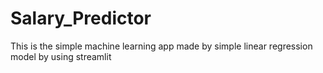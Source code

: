 # Salary_Predictor
This is the simple machine learning app made by simple linear regression model by using streamlit

